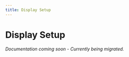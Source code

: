 ```yaml
---
title: Display Setup
---
```


# Display Setup

*Documentation coming soon - Currently being migrated.*
